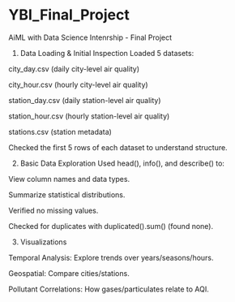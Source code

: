 # YBI_Final_Project
AiML with Data Science Intenrship -  Final Project

1. Data Loading & Initial Inspection
Loaded 5 datasets:

city_day.csv (daily city-level air quality)

city_hour.csv (hourly city-level air quality)

station_day.csv (daily station-level air quality)

station_hour.csv (hourly station-level air quality)

stations.csv (station metadata)

Checked the first 5 rows of each dataset to understand structure.

2. Basic Data Exploration
Used head(), info(), and describe() to:

View column names and data types.

Summarize statistical distributions.

Verified no missing values.

Checked for duplicates with duplicated().sum() (found none).

3. Visualizations

Temporal Analysis: Explore trends over years/seasons/hours.

Geospatial: Compare cities/stations.

Pollutant Correlations: How gases/particulates relate to AQI.
